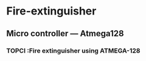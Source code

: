# Fire-extinguisher


## Micro controller — Atmega128

  ### TOPCI :Fire extinguisher using ATMEGA-128
